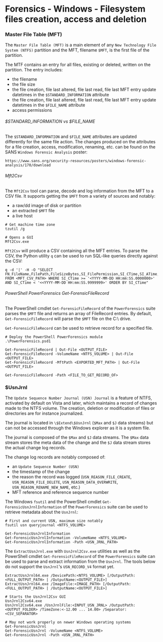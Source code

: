 # Forensics - Windows - Filesystem files creation, access and deletion

### Master File Table (MFT)

The `Master File Table (MFT)` is a main element of any `New Technology File
System (NTFS)` partition and the MFT, filename `$MFT`, is the first file of the
partition.  

The MTF contains an entry for all files, existing or deleted, written on the
partition. The entry includes:
  - the filename
  - the file size
  - the file creation, file last altered, file last read, file last MFT entry
  update datetimes in the `$STANDARD_INFORMATION` attribute
  - the file creation, file last altered, file last read, file last MFT entry
  update datetimes in the `$FILE_NAME` attribute          
  - access permissions

###### $STANDARD_INFORMATION vs $FILE_NAME

The `$STANDARD_INFORMATION` and `$FILE_NAME` attributes are updated
differently for the same file action. The changes produced on the attributes
for a file creation, access, modification, renaming, etc. can be found on the
SANS `Windows Forensic Analysis` poster:

`https://www.sans.org/security-resources/posters/windows-forensic-analysis/170/download`

###### Mft2Csv

The `Mft2Csv` tool can parse, decode and log information from the MFT to a CSV
file. It supports getting the `$MFT` from a variety of sources and notably:
  - a raw/dd image of disk or partition
  - an extracted `$MFT` file
  - a live host

```
# Get machine time zone
tzutil /g

# Opens a GUI
Mft2Csv.exe
```

`Mft2Csv` will produce a CSV containing all the MFT entries. To parse the CSV,
the Python utility `q` can be used to run SQL-like queries directly against
the CSV:

```
q -d '|' -H -O "SELECT FN_FileName,FilePath,FileSizeBytes,SI_FilePermission,SI_CTime,SI_ATime,SI_MTime,SI_RTime,FN_CTime,FN_ATime,FN_MTime,FN_RTime FROM <MFT_CSV_PATH> WHERE SI_CTime >= '<YYYY-MM-DD HH:mm:SS.0000000>' AND SI_CTime < '<<YYYY-MM-DD HH:mm:SS.9999999>' ORDER BY SI_CTime"
```

###### PowerShell PowerForensics Get-ForensicFileRecord

The PowerShell cmdlet `Get-ForensicFileRecord` of the `PowerForensics` suite
parses the `$MFT` file and returns an array of FileRecord entries. By default,
`Get-ForensicFileRecord` will parse the `$MFT` file on the C:\ drive.

`Get-ForensicFileRecord` can be used to retrieve record for a specified file.

```
# Deploy the PowerShell PowerForensics module
.\PowerForensics.psd1

Get-ForensicFileRecord | Out-File <OUTPUT_FILE>
Get-ForensicFileRecord -VolumeName <NTFS_VOLUME> | Out-File <OUTPUT_FILE>
Get-ForensicFileRecord -MftPath <EXPORTED_MFT_PATH> | Out-File <OUTPUT_FILE>

Get-ForensicFileRecord -Path <FILE_TO_GET_RECORD_OF>
```

### $UsnJrnl

The `Update Sequence Number Journal (USN) Journal` is a feature of NTFS,
activated by default on Vista and later, which maintains a record of changes
made to the NTFS volume. The creation, deletion or modification of files or
directories are for instance journalized.

The journal is located in `\$Extend\$UsnJrnl` (`$Max` and `$J` data streams)
but can not be accessed through the Windows explorer as it is a system file.

The journal is composed of the `$Max` and `$J` data streams. The `$Max` data
stream stores the meta data of the change and the `$J` data stream stores the
actual change log records.

The change log records are notably composed of:
  - an `Update Sequence Number (USN)`
  - the timestamp of the change
  - the reason the record was logged (`USN_REASON_FILE_CREATE`,
    `USN_REASON_FILE_DELETE`, `USN_REASON_DATA_OVERWRITE`,
    `USN_REASON_RENAME_NEW_NAME`, etc.)
  - MFT reference and reference sequence number   

The Windows `fsutil` and the PowerShell cmdlet `Get-ForensicUsnJrnlInformation`
of the `PowerForensics` suite can be used to retrieve metadata about the
`UsnJrnl`:

```
# First and current USN, maximum size notably
fsutil usn queryjournal <NTFS_VOLUME>

Get-ForensicUsnJrnlInformation
Get-ForensicUsnJrnlInformation -VolumeName <NTFS_VOLUME>
Get-ForensicUsnJrnlInformation -Path <USN_JRNL_PATH>
```

The `ExtractUsnJrnl.exe` with `UsnJrnl2Csv.exe` utilities as well as the
PowerShell cmdlet `Get-ForensicFileRecord` of the `PowerForensics` suite can be
used to parse and extract information from the `UsnJrnl`. The tools below do
not support the `UsnJrnl`'s `USN_RECORD_V4` format yet.

```
ExtractUsnJrnl64.exe /DevicePath:<NTFS_VOLUME> [/OutputPath:<FULL_OUTPUT_PATH> | /OutputName:<OUTPUT_FILE>]
ExtractUsnJrnl64.exe /ImageFile:<IMAGE_PATH> [/OutputPath:<FULL_OUTPUT_PATH> | /OutputName:<OUTPUT_FILE>]

# Starts the UsnJrnl2Csv GUI
UsnJrnl2Csv64.exe
UsnJrnl2Csv64.exe /UsnJrnlFile:<INPUT_USN_JRNL> /OutputPath:<OUTPUT_FOLDER> /TimeZone:<-12.00 ... 14.00> /Separator:<CSV_SEPARATOR>

# May not work properly on newer Windows operating systems
Get-ForensicUsnJrnl
Get-ForensicUsnJrnl -VolumeName <NTFS_VOLUME>
Get-ForensicUsnJrnl -Path <USN_JRNL_PATH>
```
